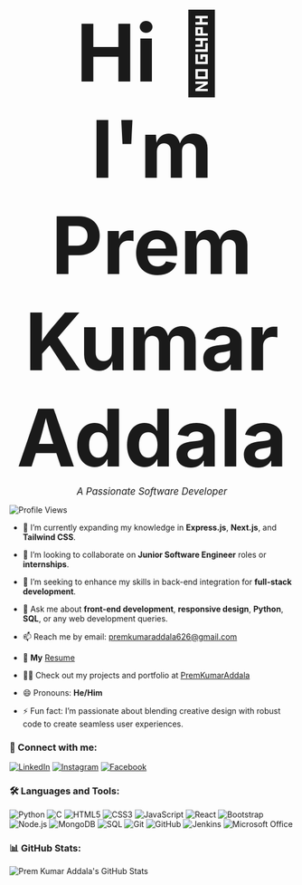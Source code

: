 <p align="center">
  <strong style="font-size: 10em;">Hi 👋 I'm Prem Kumar Addala</strong><br>
  <em style="font-size: 1.2em;">A Passionate Software Developer</em>
</p>

<p align="left">
  <img src="https://komarev.com/ghpvc/?username=PremKumarAddala&color=blue&style=flat" alt="Profile Views">
</p>

- 🌱 I’m currently expanding my knowledge in **Express.js**, **Next.js**, and **Tailwind CSS**.
  
- 👯 I’m looking to collaborate on **Junior Software Engineer** roles or **internships**.
  
- 🤔 I’m seeking to enhance my skills in back-end integration for **full-stack development**.
  
- 💬 Ask me about **front-end development**, **responsive design**, **Python**, **SQL**, or any web development queries.
  
- 📫 Reach me by email: [premkumaraddala626@gmail.com](mailto:premkumaraddala626@gmail.com)
  
- 📄 **My** [Resume](https://drive.google.com/file/d/1z7pz_-PJT02jj_uN7N2RQz-gniJWIX3w/view?usp=sharing)
  
- 👨‍💻 Check out my projects and portfolio at [PremKumarAddala](https://premkumaraddalaportfolio.glitch.me/)
  
- 😄 Pronouns: **He/Him**
  
- ⚡ Fun fact: I’m passionate about blending creative design with robust code to create seamless user experiences.
  

### 🔗 Connect with me:
[![LinkedIn](https://img.shields.io/badge/LinkedIn-0077B5?style=flat&logo=linkedin&logoColor=white)](https://www.linkedin.com/in/prem-kumar-addala-594506273/) 
[![Instagram](https://img.shields.io/badge/Instagram-E4405F?style=flat&logo=instagram&logoColor=white)](https://www.instagram.com/prem_addala/) 
[![Facebook](https://img.shields.io/badge/Facebook-1877F2?style=flat&logo=facebook&logoColor=white)](https://www.facebook.com/PremKumarAddala)

### 🛠️ Languages and Tools:
![Python](https://img.shields.io/badge/Python-3776AB?style=flat&logo=python&logoColor=white) ![C](https://img.shields.io/badge/C-A8B9CC?style=flat&logo=c&logoColor=white) ![HTML5](https://img.shields.io/badge/HTML5-E34F26?style=flat&logo=html5&logoColor=white) ![CSS3](https://img.shields.io/badge/CSS3-1572B6?style=flat&logo=css3&logoColor=white) ![JavaScript](https://img.shields.io/badge/JavaScript-F7DF1E?style=flat&logo=javascript&logoColor=black) ![React](https://img.shields.io/badge/React-61DAFB?style=flat&logo=react&logoColor=black) ![Bootstrap](https://img.shields.io/badge/Bootstrap-563D7C?style=flat&logo=bootstrap&logoColor=white) ![Node.js](https://img.shields.io/badge/Node.js-8CC84B?style=flat&logo=node.js&logoColor=white) ![MongoDB](https://img.shields.io/badge/MongoDB-47A248?style=flat&logo=mongodb&logoColor=white) ![SQL](https://img.shields.io/badge/SQL-4479A1?style=flat&logo=postgresql&logoColor=white) ![Git](https://img.shields.io/badge/Git-F05032?style=flat&logo=git&logoColor=white) ![GitHub](https://img.shields.io/badge/GitHub-181717?style=flat&logo=github&logoColor=white) ![Jenkins](https://img.shields.io/badge/Jenkins-D24939?style=flat&logo=jenkins&logoColor=white) ![Microsoft Office](https://img.shields.io/badge/Microsoft_Office-D83B01?style=flat&logo=microsoft-office&logoColor=white)

### 📊 GitHub Stats:
![Prem Kumar Addala's GitHub Stats](https://your-netlify-site.netlify.app/api?username=PremKumarAddala&show_icons=true&hide_title=true&hide=prs&count_private=true&include_all_commits=true&theme=radical)

